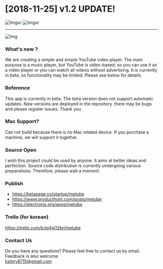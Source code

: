 # [2018-11-25] v1.2 UPDATE!

![Imgur](https://i.imgur.com/f06vxGj.png)
![Imgur](https://i.imgur.com/tt8DKkJ.png)

***

![Img](https://cdn-images-1.medium.com/max/500/1*4JNvT8VJrbLKzwmfvkFFAQ.png)

### What's new ?
We are creating a simple and simple YouTube video player. The main purpose is a music player, but YouTube is video-based, so you can use it as a video player or you can watch all videos without advertising. It is currently in beta, so functionality may be limited. Please see below for details.

### Reference
This app is currently in beta. 
The beta version does not support automatic updates. 
New versions are deployed in the repository. 
there may be bugs and please register issues.
Thank you

### Mac Support?
Can not build because there is no Mac related device. If you purchase a machine, we will support it together.

### Source Open
I wish this project could be used by anyone. It aims at better ideas and perfection. Source code distribution is currently undergoing various preparations. Therefore, please wait a moment.

### Publish
* https://betapage.co/startup/metube
* https://www.producthunt.com/posts/metube
* https://electronjs.org/apps/metube

### Trello (for korean)
<https://trello.com/b/qj4gO2br/metube>

### Contact Us
Do you have any questions? Please feel free to contact us by email. Feedback is also welcome. <br>
<kstory8715@gmail.com>
